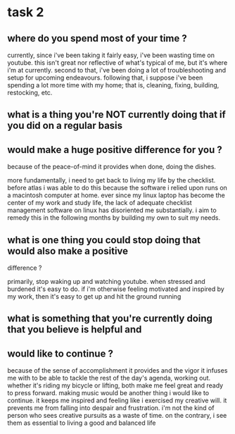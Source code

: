# task 2

## where do you spend most of your time ?

currently, since i've been taking it fairly easy, i've been wasting time on
youtube. this isn't great nor reflective of what's typical of me, but it's where
i'm at currently. second to that, i've been doing a lot of troubleshooting and
setup for upcoming endeavours. following that, i suppose i've been spending a
lot more time with my home; that is, cleaning, fixing, building, restocking,
etc.

## what is a thing you're NOT currently doing that if you did on a regular basis
## would make a huge positive difference for you ?

because of the peace-of-mind it provides when done, doing the dishes.

more fundamentally, i need to get back to living my life by the checklist.
before atlas i was able to do this because the software i relied upon runs on a
macintosh computer at home. ever since my linux laptop has become the center of
my work and study life, the lack of adequate checklist management software on
linux has disoriented me substantially. i aim to remedy this in the following
months by building my own to suit my needs.

## what is one thing you could stop doing that would also make a positive ##
difference ?

primarily, stop waking up and watching youtube. when stressed and burdened it's
easy to do. if i'm otherwise feeling motivated and inspired by my work, then
it's easy to get up and hit the ground running

## what is something that you're currently doing that you believe is helpful and
## would like to continue ?

because of the sense of accomplishment it provides and the vigor it infuses me
with to be able to tackle the rest of the day's agenda, working out. whether
it's riding my bicycle or lifting, both make me feel great and ready to press
forward. making music would be another thing i would like to continue. it keeps
me inspired and feeling like i exercised my creative will. it prevents me from
falling into despair and frustration. i'm not the kind of person who sees
creative pursuits as a waste of time. on the contrary, i see them as essential
to living a good and balanced life
